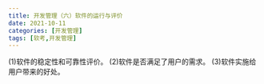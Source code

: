 ```yaml
---
title: 开发管理（六）软件的运行与评价
date: 2021-10-11
categories: [开发管理]
tags: [软考,开发管理]
---
```


(1)软件的稳定性和可靠性评价。
(2)软件是否满足了用户的需求。
(3)软件实施给用户带来的好处。
